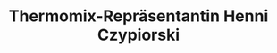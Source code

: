 ---
title: "Thermomix-Repräsentantin Henni Czypiorski"
url: /euskirchen/thermomix-repraesentantin-henni-czypiorski/
shop: Haushaltsartikel
---